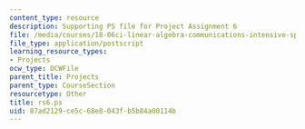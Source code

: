 ```yaml
---
content_type: resource
description: Supporting PS file for Project Assignment 6
file: /media/courses/18-06ci-linear-algebra-communications-intensive-spring-2004/87ad2129ce5c68e8043fb5b84a00114b_rs6.ps
file_type: application/postscript
learning_resource_types:
- Projects
ocw_type: OCWFile
parent_title: Projects
parent_type: CourseSection
resourcetype: Other
title: rs6.ps
uid: 87ad2129-ce5c-68e8-043f-b5b84a00114b
---
```

